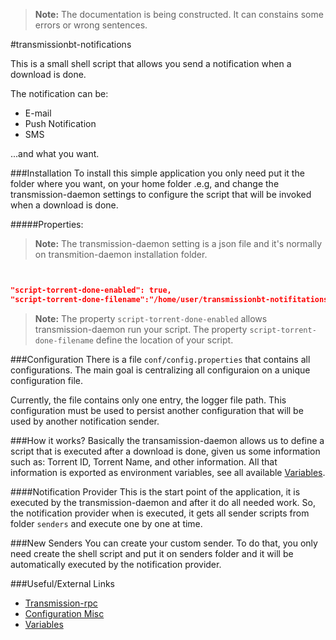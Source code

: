 > **Note:** The documentation  is being constructed. It can constains some errors or wrong sentences.


#transmissionbt-notifications

This is a small shell script that allows you send a notification when a download is done.

The notification can be:
* E-mail
* Push Notification 
* SMS

...and what you want.

###Installation
To install this simple application you only need put it the folder where you want, on your home folder .e.g, and change the transmission-daemon settings to configure the script that will be invoked when a download is done.

#####Properties:
> **Note:** The transmission-daemon setting is a json file and it's normally on transmition-daemon installation folder.

```json


"script-torrent-done-enabled": true,
"script-torrent-done-filename":"/home/user/transmissionbt-notifitations/notificationProvider.sh"

```
> **Note:** The property `script-torrent-done-enabled` allows transmission-daemon run your script. The property `script-torrent-done-filename` define the location of your script.


###Configuration
There is a file `conf/config.properties` that contains all configurations. The main goal is centralizing all configuraion on a unique configuration file.

Currently, the file contains only one entry, the logger file path. This configuration must be used to persist another configuration that will be used by another notification sender.

###How it works?
Basically the transamission-daemon allows us to define a script that is executed after a download is done, given us some information such as: Torrent ID, Torrent Name, and other information. All that information is exported as environment variables, see all available [Variables][]. 

####Notification Provider
This is the start point of the application, it is executed by the transmission-daemon and after it do all needed work. So, the notification provider when is executed, it gets all sender scripts from folder `senders` and execute one by one at time.

###New Senders
You can create your custom sender. To do that, you only need create the shell script and put it on senders folder and it will be automatically executed by the notification provider.

###Useful/External Links
* [Transmission-rpc][]
* [Configuration Misc][]
* [Variables][]



[Transmission-rpc]: https://trac.transmissionbt.com/wiki/rpc
[Configuration Misc]: https://trac.transmissionbt.com/wiki/EditConfigFiles#Misc
[Variables]: https://trac.transmissionbt.com/wiki/Scripts

